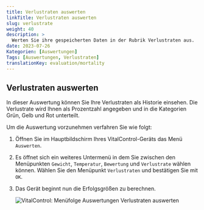 ```yaml
---
title: Verlustraten auswerten
linkTitle: Verlustraten auswerten
slug: verlustrate
weight: 40
description: >
  Werten Sie ihre gespeicherten Daten in der Rubrik Verlustraten aus.
date: 2023-07-26
Kategorien: [Auswertungen]
Tags: [Auswertungen, Verlustraten]
translationKey: evaluation/mortality
---
```

## Verlustraten auswerten

In dieser Auswertung können Sie Ihre Verlustraten als Historie einsehen. Die Verlustrate wird Ihnen als Prozentzahl angegeben und in die Kategorien Grün, Gelb und Rot unterteilt.

Um die Auswertung vorzunehmen verfahren Sie wie folgt:

1. Öffnen Sie im Hauptbildschirm Ihres VitalControl-Geräts das Menü `Auswerten`.

2. Es öffnet sich ein weiteres Untermenü in dem Sie zwischen den Menüpunkten `Gewicht`, `Temperatur`, `Bewertung` und `Verlustrate` wählen können. Wählen Sie den Menüpunkt `Verlustraten` und bestätigen Sie mit `OK`.

3. Das Gerät beginnt nun die Erfolgsgrößen zu berechnen.

   ![VitalControl: Menüfolge Auswertungen Verlustraten auswerten](../bilder/verlustraten.png "Verlustraten auswerten")
